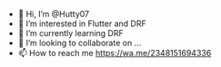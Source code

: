 - 👋 Hi, I’m @Hutty07
- 👀 I’m interested in Flutter and DRF
- 🌱 I’m currently learning DRF
- 💞️ I’m looking to collaborate on ...
- 📫 How to reach me https://wa.me/2348151694336


<!---
Hutty07/Hutty07 is a ✨ special ✨ repository because its `README.md` (this file) appears on your GitHub profile.
You can click the Preview link to take a look at your changes.
--->
